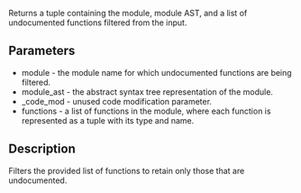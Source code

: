 Returns a tuple containing the module, module AST, and a list of undocumented functions filtered from the input.

## Parameters

- module - the module name for which undocumented functions are being filtered.
- module_ast - the abstract syntax tree representation of the module.
- _code_mod - unused code modification parameter.
- functions - a list of functions in the module, where each function is represented as a tuple with its type and name.

## Description
Filters the provided list of functions to retain only those that are undocumented.